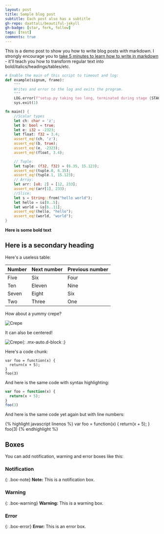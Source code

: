 ```yaml
---
layout: post
title: Sample blog post
subtitle: Each post also has a subtitle
gh-repo: daattali/beautiful-jekyll
gh-badge: [star, fork, follow]
tags: [test]
comments: true
---
```


This is a demo post to show you how to write blog posts with markdown.  I strongly encourage you to [take 5 minutes to learn how to write in markdown](https://markdowntutorial.com/) - it'll teach you how to transform regular text into bold/italics/headings/tables/etc.

```python
# Enable the main of this script to timeout and log:
def example(signum, frame):
    """
    Writes and error to the log and exits the program.
    """
    LOG.error(f"setup.py taking too long, terminated during stage {STAGE} at frame {frame}")
    sys.exit(1)
```

```rust
fn main() {
    //Scalar types
    let ch: char = 'z';
    let b: bool = true;
    let e: i32 = -2323;
    let float: f32 = 3.4;
    assert_eq!(ch, 'z');
    assert_eq!(b, true);
    assert_eq!(e, -2323);
    assert_eq!(float, 3.4);

    // Tuple:
    let tuple: (f32, f32) = (6.35, 15.123);
    assert_eq!(tuple.0, 6.35);
    assert_eq!(tuple.1, 15.123);
    // Array:
    let arr: [u8; 2] = [12, 233];
    assert_eq!(arr[1], 233);
    //Slice:
    let s = String::from("hello world");
    let hello = &s[0..5];
    let world = &s[6..11];
    assert_eq!(hello, "hello");
    assert_eq!(world, "world");
}
```

**Here is some bold text**

## Here is a secondary heading

Here's a useless table:

| Number | Next number | Previous number |
| :------ |:--- | :--- |
| Five | Six | Four |
| Ten | Eleven | Nine |
| Seven | Eight | Six |
| Two | Three | One |


How about a yummy crepe?

![Crepe](https://s3-media3.fl.yelpcdn.com/bphoto/cQ1Yoa75m2yUFFbY2xwuqw/348s.jpg)

It can also be centered!

![Crepe](https://s3-media3.fl.yelpcdn.com/bphoto/cQ1Yoa75m2yUFFbY2xwuqw/348s.jpg){: .mx-auto.d-block :}

Here's a code chunk:

~~~
var foo = function(x) {
  return(x + 5);
}
foo(3)
~~~

And here is the same code with syntax highlighting:

```javascript
var foo = function(x) {
  return(x + 5);
}
foo(3)
```

And here is the same code yet again but with line numbers:

{% highlight javascript linenos %}
var foo = function(x) {
  return(x + 5);
}
foo(3)
{% endhighlight %}

## Boxes
You can add notification, warning and error boxes like this:

### Notification

{: .box-note}
**Note:** This is a notification box.

### Warning

{: .box-warning}
**Warning:** This is a warning box.

### Error

{: .box-error}
**Error:** This is an error box.
